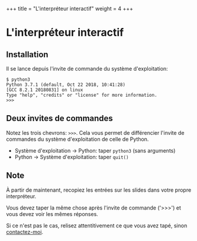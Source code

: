 +++
title = "L'interpréteur interactif"
weight = 4
+++
# L'interpréteur interactif

## Installation

Il se lance depuis l'invite de commande du système d'exploitation:

```
$ python3
Python 3.7.1 (default, Oct 22 2018, 10:41:28)
[GCC 8.2.1 20180831] on linux
Type "help", "credits" or "license" for more information.
>>>
```

## Deux invites de commandes

Notez les trois chevrons: `>>>`. Cela vous permet de différencier l'invite
de commandes du système d'exploitation de celle de Python.

* Système d'exploitation -> Python: taper `python3` (sans arguments)
* Python -> Système d'exploitation: taper `quit()`

## Note


À partir de maintenant, recopiez les entrées sur les slides dans votre propre
interpréteur.

Vous devez taper la même chose après l'invite de commande ('>>>') et vous devez voir les mêmes réponses.

Si ce n'est pas le cas, relisez attentitivement ce que vous avez tapé, sinon [contactez-moi](https://dmerej.info/blog/fr/pages/about/).
